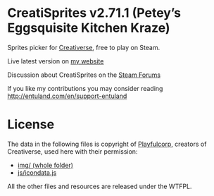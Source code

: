 # CreatiSprites v2.71.1 (Petey’s Eggsquisite Kitchen Kraze)
Sprites picker for [Creativerse](https://store.steampowered.com/app/280790/Creativerse/), free to play on Steam.

Live latest version on [my website](http://entuland.com/creatisprites)

Discussion about CreatiSprites on the [Steam Forums](https://steamcommunity.com/app/280790/discussions/3/1488866180603763881/)

If you like my contributions you may consider reading http://entuland.com/en/support-entuland

# License
The data in the following files is copyright of [Playfulcorp](http://www.playfulcorp.com), creators of Creativerse, used here with their permission:
- [img/ (whole folder)](img/)
- [js/icondata.js](js/icondata.js)

All the other files and resources are released under the WTFPL.
